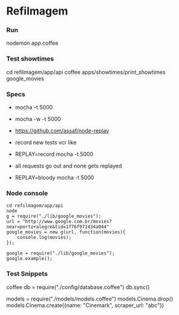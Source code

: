 # Refilmagem

### Run
nodemon app.coffee

### Test showtimes
cd refilmagem/app/api
coffee apps/showtimes/print_showtimes google_movies

### Specs
* mocha -t 5000
* mocha -w -t 5000

* https://github.com/assaf/node-replay
- record new tests vcr like
* REPLAY=record mocha -t 5000

- all requests go out and none gets replayed
* REPLAY=bloody mocha -t 5000

### Node console
	cd refilmagem/app/api
	node
	g = require("./lib/google_movies");
	url = "http://www.google.com.br/movies?near=porto+alegre&tid=1f76f971434a044"
	google_movies = new g(url, function(movies){
		console.log(movies);
	});

	google = require("./lib/google_movies");
	google.example();

### Test Snippets
coffee
db = require("./config/database.coffee")
db.sync()

models = require("./models/models.coffee")
models.Cinema.drop()
models.Cinema.create({name: "Cinemark", scraper_url: "abc"})
